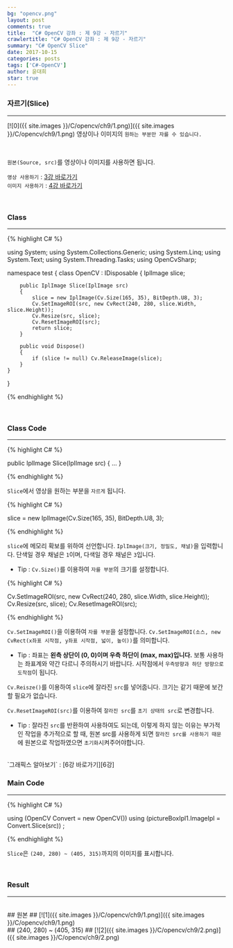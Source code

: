 ```yaml
---
bg: "opencv.png"
layout: post
comments: true
title:  "C# OpenCV 강좌 : 제 9강 - 자르기"
crawlertitle: "C# OpenCV 강좌 : 제 9강 - 자르기"
summary: "C# OpenCV Slice"
date: 2017-10-15
categories: posts
tags: ['C#-OpenCV']
author: 윤대희
star: true
---
```


### 자르기(Slice) ###
----------
[![0]({{ site.images }}/C/opencv/ch9/1.png)]({{ site.images }}/C/opencv/ch9/1.png)
영상이나 이미지의 `원하는 부분만 자를 수 있습니다.`

<br>    

`원본(Source, src)`를 영상이나 이미지를 사용하면 됩니다.
<br>

`영상 사용하기` : [3강 바로가기][3강]
<br>
`이미지 사용하기` : [4강 바로가기][4강]

<br>

### Class ###
----------

{% highlight C# %}

using System;
using System.Collections.Generic;
using System.Linq;
using System.Text;
using System.Threading.Tasks;
using OpenCvSharp;

namespace test
{
    class OpenCV : IDisposable
    {
        IplImage slice;
            
        public IplImage Slice(IplImage src)
        {
            slice = new IplImage(Cv.Size(165, 35), BitDepth.U8, 3);
            Cv.SetImageROI(src, new CvRect(240, 280, slice.Width, slice.Height));
            Cv.Resize(src, slice);
            Cv.ResetImageROI(src);
            return slice;
        }
            
        public void Dispose()
        {
            if (slice != null) Cv.ReleaseImage(slice);
        }
    }
}                    

{% endhighlight %}

<br>

### Class Code ###
----------
{% highlight C# %}

public IplImage Slice(IplImage src)
{
    ...
}

{% endhighlight %}

`Slice`에서 영상을 원하는 부분을 `자르게` 됩니다.

{% highlight C# %}

slice = new IplImage(Cv.Size(165, 35), BitDepth.U8, 3);

{% endhighlight %}

`slice`에 메모리 확보를 위하여 선언합니다. `IplImage(크기, 정밀도, 채널)`을 입력합니다. 단색일 경우 채널은 `1`이며, 다색일 경우 채널은 `3`입니다.

* Tip : `Cv.Size()`를 이용하여 `자를 부분`의 크기를 설정합니다.

{% highlight C# %}

Cv.SetImageROI(src, new CvRect(240, 280, slice.Width, slice.Height));
Cv.Resize(src, slice);
Cv.ResetImageROI(src);

{% endhighlight %}


`Cv.SetImageROI()`을 이용하여 `자를 부분`을 설정합니다. `Cv.SetImageROI(소스, new  CvRect(x좌표 시작점, y좌표 시작점, 넓이, 높이))`를 의미합니다.

* Tip : 좌표는 **왼측 상단이 (0, 0)이며 우측 하단이 (max, max)입니다.** 보통 사용하는 좌표계와 약간 다르니 주의하시기 바랍니다. 시작점에서 `우측방향과 하단 방향으로 도착점`이 됩니다.

`Cv.Reisze()`를 이용하여 `slice`에 잘라진 `src`를 넣어줍니다. 크기는 같기 때문에 보간할 필요가 없습니다.

`Cv.ResetImageROI(src)`를 이용하여 `잘라진 src`를 `초기 상태의 src`로 변경합니다.

* Tip : 잘라진 `src`를 반환하여 사용하여도 되는데, 이렇게 하지 않는 이유는 부가적인 작업을 추가적으로 할 때, 원본 src를 사용하게 되면 `잘라진 src를 사용하기 때문`에 원본으로 작업하였으면 `초기화`시켜주어야합니다.

<br>
`그래픽스 알아보기` : [6강 바로가기][6강]


<br>

### Main Code ###
----------
{% highlight C# %}

using (OpenCV Convert = new OpenCV())
using (pictureBoxIpl1.ImageIpl = Convert.Slice(src)) ;

{% endhighlight %}

`Slice`은 `(240, 280) ~ (405, 315)`까지의 이미지를 표시합니다.

<br>

### Result ###
----------
<br>
## 원본 ##
[![1]({{ site.images }}/C/opencv/ch9/1.png)]({{ site.images }}/C/opencv/ch9/1.png)

<br>
## (240, 280) ~ (405, 315) ##
[![2]({{ site.images }}/C/opencv/ch9/2.png)]({{ site.images }}/C/opencv/ch9/2.png)





[3강]: https://076923.github.io/posts/C-opencv-3/
[4강]: https://076923.github.io/posts/C-opencv-4/
[6강]: https://076923.github.io/posts/C-6/
